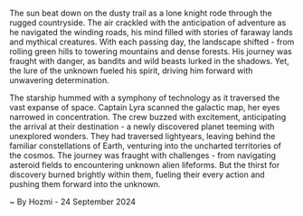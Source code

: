 
The sun beat down on the dusty trail as a lone knight rode through the rugged countryside. The air crackled with the anticipation of adventure as he navigated the winding roads, his mind filled with stories of faraway lands and mythical creatures. With each passing day, the landscape shifted - from rolling green hills to towering mountains and dense forests. His journey was fraught with danger, as bandits and wild beasts lurked in the shadows. Yet, the lure of the unknown fueled his spirit, driving him forward with unwavering determination.

The starship hummed with a symphony of technology as it traversed the vast expanse of space. Captain Lyra scanned the galactic map, her eyes narrowed in concentration. The crew buzzed with excitement, anticipating the arrival at their destination - a newly discovered planet teeming with unexplored wonders. They had traversed lightyears, leaving behind the familiar constellations of Earth, venturing into the uncharted territories of the cosmos. The journey was fraught with challenges - from navigating asteroid fields to encountering unknown alien lifeforms. But the thirst for discovery burned brightly within them, fueling their every action and pushing them forward into the unknown. 

~ By Hozmi - 24 September 2024
